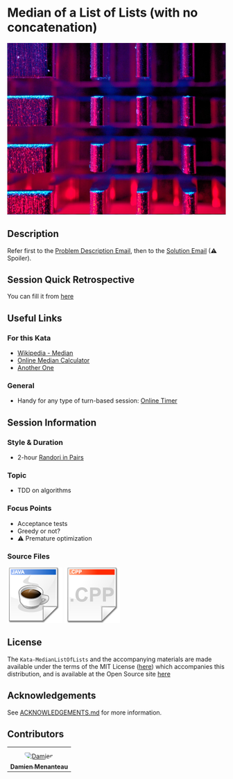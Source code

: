 # Median of a List of Lists (with no concatenation)

[![Kata Image](images/CPU.jpg)](https://images.unsplash.com/photo-1583115260445-f95fe37202ae?ixlib=rb-1.2.1&ixid=eyJhcHBfaWQiOjEyMDd9&auto=format&fit=crop&w=937&q=80)

## Description

Refer first to the [Problem Description Email](./doc/Email1-ProblemDescription.md),
then to the [Solution Email](./doc/Email2-Solution.md) (⚠ Spoiler).

## Session Quick Retrospective

You can fill it from [here](./QuickRetrospective.md)

## Useful Links

### For this Kata

- [Wikipedia - Median](https://en.wikipedia.org/wiki/Median)
- [Online Median Calculator](https://www.easycalculation.com/statistics/median-calculator.php)
- [Another One](http://www.alcula.com/calculators/statistics/median/)

### General

- Handy for any type of turn-based session: [Online Timer](https://agility.jahed.dev/)

## Session Information

### Style & Duration

- 2-hour [Randori in Pairs](./doc/RandoriInPairs.md)

### Topic

- TDD on algorithms

### Focus Points

- Acceptance tests
- Greedy or not?
- ⚠ Premature optimization

### Source Files

[![Java](./images/LanguageJava.png)](./java)
[![C++](./images/LanguageCpp.png)](./cpp)

## License

The `Kata-MedianListOfLists` and the accompanying materials are made available
under the terms of the MIT License ([here](LICENSE.md)) which accompanies this
distribution, and is available at the Open Source site [here](https://opensource.org/licenses/MIT)

## Acknowledgements

See [ACKNOWLEDGEMENTS.md](./ACKNOWLEDGEMENTS.md) for more information.

## Contributors

<table>
<tr>
    <td align="center" style="word-wrap: break-word; width: 150.0; height: 150.0">
        <a href=https://github.com/mengdaming>
            <img src=https://avatars.githubusercontent.com/u/1313765?v=4 width="100;"  style="border-radius:50%;align-items:center;justify-content:center;overflow:hidden;padding-top:10px" alt=Damien Menanteau/>
            <br />
            <sub style="font-size:14px"><b>Damien Menanteau</b></sub>
        </a>
    </td>
</tr>
</table>
